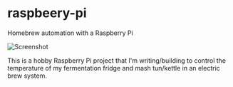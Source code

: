 # raspbeery-pi
Homebrew automation with a Raspberry Pi

![Screenshot](https://github.com/pahu/toroi-pi/blob/master/docs/Screenshot01.png)

This is a hobby Raspberry Pi project that I'm writing/building to control the temperature of my fermentation fridge and mash tun/kettle in an electric brew system. 
